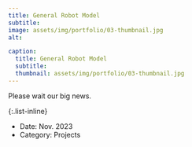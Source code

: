 ```yaml
---
title: General Robot Model
subtitle: 
image: assets/img/portfolio/03-thumbnail.jpg
alt: 

caption:
  title: General Robot Model
  subtitle: 
  thumbnail: assets/img/portfolio/03-thumbnail.jpg
---
```


Please wait our big news.

{:.list-inline}
- Date: Nov. 2023
- Category: Projects

